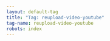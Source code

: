```yaml
---
layout: default-tag
title: "Tag: reupload-video-youtube"
tag-name: reupload-video-youtube
robots: index
---
```

